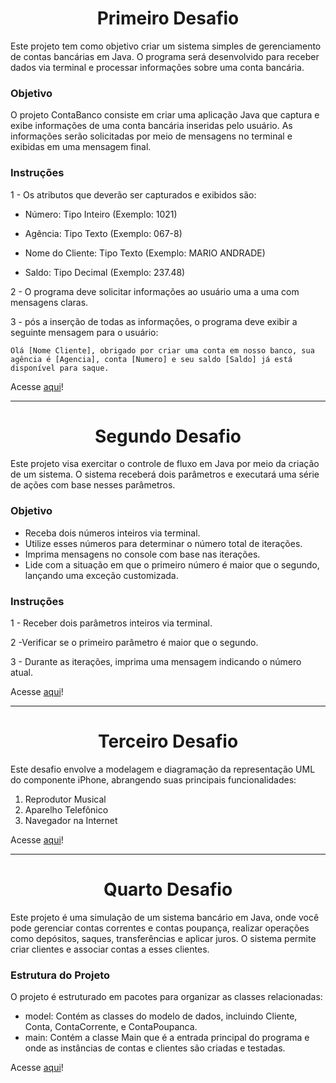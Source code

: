 <h1 align="center">Primeiro Desafio </h1>

Este projeto tem como objetivo criar um sistema simples de gerenciamento de contas bancárias em Java. O programa será desenvolvido para receber dados via terminal e processar informações sobre uma conta bancária.

### Objetivo
O projeto ContaBanco consiste em criar uma aplicação Java que captura e exibe informações de uma conta bancária inseridas pelo usuário. As informações serão solicitadas por meio de mensagens no terminal e exibidas em uma mensagem final.

### Instruções

1 -  Os atributos que deverão ser capturados e exibidos são:

- Número: Tipo Inteiro (Exemplo: 1021)

- Agência: Tipo Texto (Exemplo: 067-8)

- Nome do Cliente: Tipo Texto (Exemplo: MARIO ANDRADE)

- Saldo: Tipo Decimal (Exemplo: 237.48)

2 - O programa deve solicitar informações ao usuário uma a uma com mensagens claras. 

3 - pós a inserção de todas as informações, o programa deve exibir a seguinte mensagem para o usuário:

```
Olá [Nome Cliente], obrigado por criar uma conta em nosso banco, sua agência é [Agencia], conta [Numero] e seu saldo [Saldo] já está disponível para saque.
```

Acesse [aqui](https://github.com/Kauany-Pecuch/Claro-Java-com-Spring-Boot/blob/main/Conta-Bancaria-Terminal/src/ContaTerminal.java)!

---

<h1 align="center"> Segundo Desafio </h1>

Este projeto visa exercitar o controle de fluxo em Java por meio da criação de um sistema. O sistema receberá dois parâmetros e executará uma série de ações com base nesses parâmetros.

### Objetivo

- Receba dois números inteiros via terminal.
- Utilize esses números para determinar o número total de iterações.
- Imprima mensagens no console com base nas iterações.
- Lide com a situação em que o primeiro número é maior que o segundo, lançando uma exceção customizada.

### Instruções

1 - Receber dois parâmetros inteiros via terminal.

2 -Verificar se o primeiro parâmetro é maior que o segundo.

3 - Durante as iterações, imprima uma mensagem indicando o número atual.

Acesse [aqui](https://github.com/Kauany-Pecuch/Claro-Java-com-Spring-Boot/tree/main/Desafio-Controle-Fluxo/src/Principal)!

---

<h1 align="center"> Terceiro Desafio </h1>

Este desafio envolve a modelagem e diagramação da representação UML do componente iPhone, abrangendo suas principais funcionalidades:

1. Reprodutor Musical
2. Aparelho Telefônico
3. Navegador na Internet

Acesse [aqui](https://github.com/Kauany-Pecuch/Claro-Java-com-Spring-Boot/tree/main/Modelando-iPhone)!

---
<h1 align="center"> Quarto Desafio </h1>

Este projeto é uma simulação de um sistema bancário em Java, onde você pode gerenciar contas correntes e contas poupança, realizar operações como depósitos, saques, transferências e aplicar juros. O sistema permite criar clientes e associar contas a esses clientes.

### Estrutura do Projeto
O projeto é estruturado em pacotes para organizar as classes relacionadas:

- model: Contém as classes do modelo de dados, incluindo Cliente, Conta, ContaCorrente, e ContaPoupanca.
- main: Contém a classe Main que é a entrada principal do programa e onde as instâncias de contas e clientes são criadas e testadas.

Acesse [aqui](https://github.com/Kauany-Pecuch/Claro-Java-com-Spring-Boot/tree/main/BancoDigital/src)!

